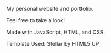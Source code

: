 My personal website and portfolio.

Feel free to take a look!

Made with JavaScript, HTML, and CSS.

Template Used: Stellar by HTML5 UP

